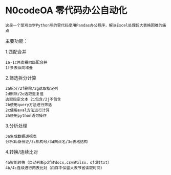 # N0codeOA 零代码办公自动化
    这是一个菜鸡自学Python写的零代码享用Pandas办公程序，解决Excel处理超大表格困难的痛点
  
主要功能：

1.匹配合并

    1a-1c两表横向匹配合并
    1f多表纵向堆叠
  
2.筛选拆分计算

    2a拆分/2f删除/2g选取指定列
    2d删除/2e选取重复值
    选取指定文本 2i包含/2j不包含
    2b使用query方法进行筛选
    2c使用eval方法进行计算
    2h使用python语句操作
  
3.分析处理

    3a生成数据透视表
    分析3b身份证/3c机构号/3d网点名/3e表格结构
  
4.转换/连续比对

    4a智能转换（自动判断pdf转docx,csv转xlsx，ofd转txt）
    4b/4c连续进行两表比对（内存中保留大表节省读取时间）
